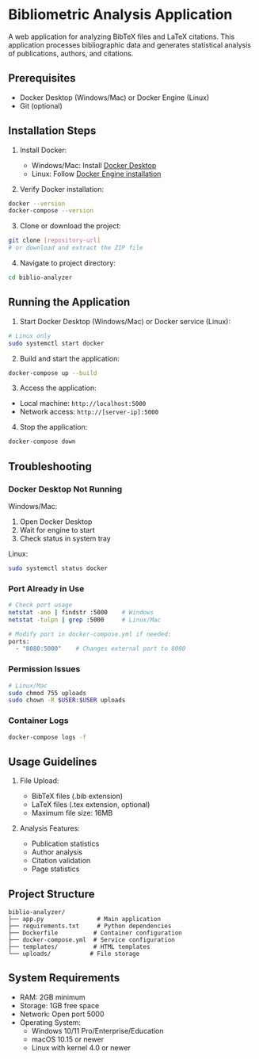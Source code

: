 # Bibliometric Analysis Application

A web application for analyzing BibTeX files and LaTeX citations. This application processes bibliographic data and generates statistical analysis of publications, authors, and citations.

## Prerequisites

- Docker Desktop (Windows/Mac) or Docker Engine (Linux)
- Git (optional)

## Installation Steps

1. Install Docker:
   - Windows/Mac: Install [Docker Desktop](https://www.docker.com/products/docker-desktop)
   - Linux: Follow [Docker Engine installation](https://docs.docker.com/engine/install/)

2. Verify Docker installation:
```bash
docker --version
docker-compose --version
```

3. Clone or download the project:
```bash
git clone [repository-url]
# or download and extract the ZIP file
```

4. Navigate to project directory:
```bash
cd biblio-analyzer
```

## Running the Application

1. Start Docker Desktop (Windows/Mac) or Docker service (Linux):
```bash
# Linux only
sudo systemctl start docker
```

2. Build and start the application:
```bash
docker-compose up --build
```

3. Access the application:
- Local machine: `http://localhost:5000`
- Network access: `http://[server-ip]:5000`

4. Stop the application:
```bash
docker-compose down
```

## Troubleshooting

### Docker Desktop Not Running
Windows/Mac:
1. Open Docker Desktop
2. Wait for engine to start
3. Check status in system tray

Linux:
```bash
sudo systemctl status docker
```

### Port Already in Use
```bash
# Check port usage
netstat -ano | findstr :5000    # Windows
netstat -tulpn | grep :5000     # Linux/Mac

# Modify port in docker-compose.yml if needed:
ports:
  - "8080:5000"    # Changes external port to 8080
```

### Permission Issues
```bash
# Linux/Mac
sudo chmod 755 uploads
sudo chown -R $USER:$USER uploads
```

### Container Logs
```bash
docker-compose logs -f
```

## Usage Guidelines

1. File Upload:
   - BibTeX files (.bib extension)
   - LaTeX files (.tex extension, optional)
   - Maximum file size: 16MB

2. Analysis Features:
   - Publication statistics
   - Author analysis
   - Citation validation
   - Page statistics

## Project Structure
```
biblio-analyzer/
├── app.py               # Main application
├── requirements.txt     # Python dependencies
├── Dockerfile          # Container configuration
├── docker-compose.yml  # Service configuration
├── templates/          # HTML templates
└── uploads/           # File storage
```

## System Requirements

- RAM: 2GB minimum
- Storage: 1GB free space
- Network: Open port 5000
- Operating System:
  - Windows 10/11 Pro/Enterprise/Education
  - macOS 10.15 or newer
  - Linux with kernel 4.0 or newer